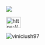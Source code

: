 
<picture>
  <source
    srcset="https://github-readme-stats.vercel.app/api?username=ViniciusH97&show_icons=true&theme=dark"
    media="(prefers-color-scheme: dark)"
  />
  <source
    srcset="https://github-readme-stats.vercel.app/api?username=ViniciusH97&show_icons=true"
    media="(prefers-color-scheme: dark), (prefers-color-scheme: dark)"
  />
  <img src="https://github-readme-stats.vercel.app/api?username=ViniciusH97&show_icons=true" />
</picture>


<a href="https://youtube.com/@viniciuslima384f?si=t1pY2vIhrUSQbm5N" target="blank"><img align="center" src="https://raw.githubusercontent.com/rahuldkjain/github-profile-readme-generator/master/src/images/icons/Social/youtube.svg" alt="https://youtube.com/@viniciushenrique384?si=MtsgDZkBdmwRn4Rw" height="30" width="40" /></a>
</p>

<p><img align="left" src="https://github-readme-stats.vercel.app/api/top-langs?username=viniciush97&show_icons=true&locale=en&layout=compact&theme=dark" alt="viniciush97" /></p>

